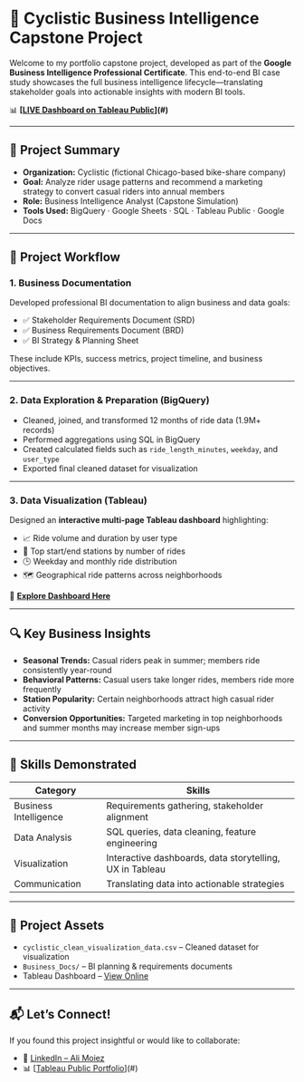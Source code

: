# 🚴 Cyclistic Business Intelligence Capstone Project

Welcome to my portfolio capstone project, developed as part of the **Google Business Intelligence Professional Certificate**. This end-to-end BI case study showcases the full business intelligence lifecycle—translating stakeholder goals into actionable insights with modern BI tools.

📊 **[[LIVE Dashboard on Tableau Public](https://public.tableau.com/app/profile/ali.moiez/viz/Cyclistic_Capstone_Professional_Project/Cyclistic)](#)**  


---

## 📌 Project Summary
- **Organization:** Cyclistic (fictional Chicago-based bike-share company)  
- **Goal:** Analyze rider usage patterns and recommend a marketing strategy to convert casual riders into annual members  
- **Role:** Business Intelligence Analyst (Capstone Simulation)  
- **Tools Used:** BigQuery · Google Sheets · SQL · Tableau Public · Google Docs  

---

## 🚀 Project Workflow  

### 1. Business Documentation  
Developed professional BI documentation to align business and data goals:  
- ✅ Stakeholder Requirements Document (SRD)  
- ✅ Business Requirements Document (BRD)  
- ✅ BI Strategy & Planning Sheet  

These include KPIs, success metrics, project timeline, and business objectives.  

---

### 2. Data Exploration & Preparation (BigQuery)  
- Cleaned, joined, and transformed 12 months of ride data (1.9M+ records)  
- Performed aggregations using SQL in BigQuery  
- Created calculated fields such as `ride_length_minutes`, `weekday`, and `user_type`  
- Exported final cleaned dataset for visualization  

---

### 3. Data Visualization (Tableau)  
Designed an **interactive multi-page Tableau dashboard** highlighting:  
- 📈 Ride volume and duration by user type  
- 📍 Top start/end stations by number of rides  
- 🕒 Weekday and monthly ride distribution  
- 🗺️ Geographical ride patterns across neighborhoods  

🔗 **[Explore Dashboard Here](#)**  

---

## 🔍 Key Business Insights  
- **Seasonal Trends:** Casual riders peak in summer; members ride consistently year-round  
- **Behavioral Patterns:** Casual users take longer rides, members ride more frequently  
- **Station Popularity:** Certain neighborhoods attract high casual rider activity  
- **Conversion Opportunities:** Targeted marketing in top neighborhoods and summer months may increase member sign-ups  

---

## 💼 Skills Demonstrated  

| Category             | Skills |
|----------------------|-------------------------------------------|
| Business Intelligence | Requirements gathering, stakeholder alignment |
| Data Analysis         | SQL queries, data cleaning, feature engineering |
| Visualization         | Interactive dashboards, data storytelling, UX in Tableau |
| Communication         | Translating data into actionable strategies |

---

## 📁 Project Assets  
- `cyclistic_clean_visualization_data.csv` – Cleaned dataset for visualization  
- `Business_Docs/` – BI planning & requirements documents  
- Tableau Dashboard – [View Online](#)  

---

## 📬 Let’s Connect!  
If you found this project insightful or would like to collaborate:  
- 💼 [LinkedIn – Ali Moiez](#)  
- 📊 [[Tableau Public Portfolio](https://public.tableau.com/app/profile/ali.moiez/viz/Cyclistic_Capstone_Professional_Project/Cyclistic)](#)  
